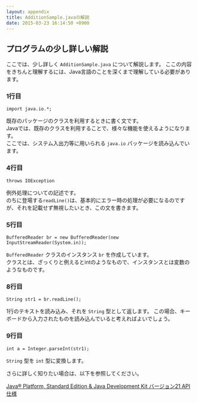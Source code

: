```yaml
---
layout: appendix
title: AdditionSample.javaの解説
date: 2015-03-23 16:14:50 +0900
---
```



プログラムの少し詳しい解説
--------------------------

ここでは、少し詳しく `AdditionSample.java` について解説します。
ここの内容をきちんと理解するには、Java言語のことを深くまで理解している必要があります。

### 1行目

    import java.io.*;

既存のパッケージのクラスを利用するときに書く文です。<br>
Javaでは、既存のクラスを利用することで、様々な機能を使えるようになります。<br>
ここでは、システム入出力等に用いられる `java.io` パッケージを読み込んでいます。

### 4行目

    throws IOException

例外処理についての記述です。<br>
のちに登場する`readLine()`は、基本的にエラー時の処理が必要になるのですが、それを記載せず無視したいとき、この文を書きます。

### 5行目

    BufferedReader br = new BufferedReader(new InputStreamReader(System.in));

`BufferedReader` クラスのインスタンス `br` を作成しています。<br>
クラスとは、ざっくりと例えるとintのようなもので、インスタンスとは変数のようなものです。

### 8行目

    String str1 = br.readLine();

1行のテキストを読み込み、それを `String` 型として返します。
この場合、キーボードから入力されたものを読み込んでいると考えればよいでしょう。

### 9行目

    int a = Integer.parseInt(str1);

`String` 型を `int` 型に変換します。

さらに詳しく知りたい場合は、以下を参照してください。

[Java® Platform, Standard Edition & Java Development Kit
バージョン21 API仕様](https://docs.oracle.com/javase/jp/21/docs/api/index.html)

